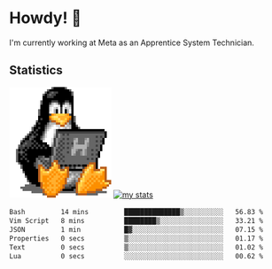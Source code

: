 # Howdy! :penguin:
I'm currently working at Meta as an Apprentice System Technician.

## Statistics

![Tux Pengiun!](tux-linux-penguin.gif)
[![my stats](https://github-readme-stats.vercel.app/api?username=benlodz&showing_icons=true&theme=tokyonight)](https://github.com/anuraghazra/github-readme-stats)

<!-- [![Top Langs](https://github-readme-stats.vercel.app/api/top-langs/?username=benlodz&layout=compact)](https://github.com/anuraghazra/github-readme-stats) ---> 

<!--START_SECTION:waka-->

```text
Bash         14 mins         ██████████████▒░░░░░░░░░░   56.83 %
Vim Script   8 mins          ████████▒░░░░░░░░░░░░░░░░   33.21 %
JSON         1 min           █▓░░░░░░░░░░░░░░░░░░░░░░░   07.15 %
Properties   0 secs          ▒░░░░░░░░░░░░░░░░░░░░░░░░   01.17 %
Text         0 secs          ▒░░░░░░░░░░░░░░░░░░░░░░░░   01.02 %
Lua          0 secs          ░░░░░░░░░░░░░░░░░░░░░░░░░   00.62 %
```

<!--END_SECTION:waka-->
<!--
**benlodz/benlodz** is a ✨ _special_ ✨ repository because its `README.md` (this file) appears on your GitHub profile.

Here are some ideas to get you started:

- 🔭 I’m currently working on ...
- 🌱 I’m currently learning ...
- 👯 I’m looking to collaborate on ...
- 🤔 I’m looking for help with ...
- 💬 Ask me about ...
- 📫 How to reach me: ...
- 😄 Pronouns: ...
- ⚡ Fun fact: ...
-->
